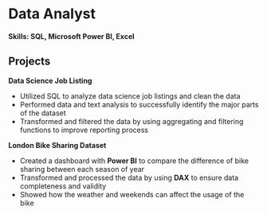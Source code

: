 # Data Analyst

#### Skills: SQL, Microsoft Power BI, Excel

## Projects

**Data Science Job Listing**
- Utilized SQL to analyze data science job listings and clean the data
- Performed data and text analysis to successfully identify the major parts of the dataset
- Transformed and filtered the data by using aggregating and filtering functions to improve reporting process

**London Bike Sharing Dataset**
- Created a dashboard with **Power BI** to compare the difference of bike sharing between each season of year
- Transformed and processed the data by using **DAX** to ensure data completeness and validity
- Showed how the weather and weekends can affect the usage of the bike
